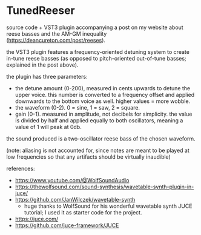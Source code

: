 # TunedReeser
source code + VST3 plugin accompanying a post on my website about reese basses and the AM-GM inequality (https://deancureton.com/post/reeses).

the VST3 plugin features a frequency-oriented detuning system to create in-tune reese basses (as opposed to pitch-oriented out-of-tune basses; explained in the post above).

the plugin has three parameters:
- the detune amount (0-200), measured in cents upwards to detune the upper voice. this number is converted to a frequency offset and applied downwards to the bottom voice as well. higher values = more wobble.
- the waveform (0-2). 0 = sine, 1 = saw, 2 = square.
- gain (0-1). measured in amplitude, not decibels for simplicity. the value is divided by half and applied equally to both oscillators, meaning a value of 1 will peak at 0db.

the sound produced is a two-oscillator reese bass of the chosen waveform.

(note: aliasing is not accounted for, since notes are meant to be played at low frequencies so that any artifacts should be virtually inaudible)

references:
- https://www.youtube.com/@WolfSoundAudio
- https://thewolfsound.com/sound-synthesis/wavetable-synth-plugin-in-juce/
- https://github.com/JanWilczek/wavetable-synth
    - huge thanks to WolfSound for his wonderful wavetable synth JUCE tutorial; I used it as starter code for the project.
- https://juce.com/
- https://github.com/juce-framework/JUCE
